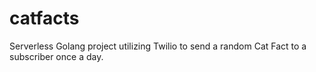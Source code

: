 # catfacts

Serverless Golang project utilizing Twilio to send a random Cat Fact to a subscriber once a day.
